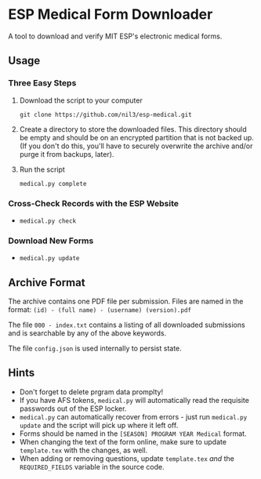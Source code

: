 # ESP Medical Form Downloader

A tool to download and verify MIT ESP's electronic medical forms.


## Usage
### Three Easy Steps
1.  Download the script to your computer

    `git clone https://github.com/nil3/esp-medical.git`

2.  Create a directory to store the downloaded files. This directory should be
    empty and should be on an encrypted partition that is not backed up. (If
    you don't do this, you'll have to securely overwrite the archive and/or
    purge it from backups, later).

3.  Run the script

    `medical.py complete`

### Cross-Check Records with the ESP Website
* `medical.py check`

### Download New Forms
* `medical.py update`


## Archive Format
The archive contains one PDF file per submission. Files are named in the
format: `(id) - (full name) - (username) (version).pdf`

The file `000 - index.txt` contains a listing of all downloaded submissions
and is searchable by any of the above keywords.

The file `config.json` is used internally to persist state.

## Hints
* Don't forget to delete prgram data promplty!
* If you have AFS tokens, `medical.py` will automatically read the requisite
  passwords out of the ESP locker.
* `medical.py` can automatically recover from errors - just run
  `medical.py update` and the script will pick up where it left off.
* Forms should be named in the `[SEASON] PROGRAM YEAR Medical` format.
* When changing the text of the form online, make sure to update
  `template.tex` with the changes, as well.
* When adding or removing questions, update `template.tex` _and_ the
  `REQUIRED_FIELDS` variable in the source code.